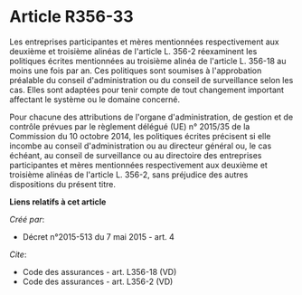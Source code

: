 # Article R356-33

Les entreprises participantes et mères mentionnées respectivement aux deuxième et troisième alinéas de l'article L. 356-2
réexaminent les politiques écrites mentionnées au troisième alinéa de l'article L. 356-18 au moins une fois par an. Ces
politiques sont soumises à l'approbation préalable du conseil d'administration ou du conseil de surveillance selon les cas.
Elles sont adaptées pour tenir compte de tout changement important affectant le système ou le domaine concerné. 

Pour chacune des attributions de l'organe d'administration, de gestion et de contrôle prévues par le règlement délégué (UE)
n° 2015/35 de la Commission du 10 octobre 2014, les politiques écrites précisent si elle incombe au conseil d'administration
ou au directeur général ou, le cas échéant, au conseil de surveillance ou au directoire des entreprises participantes et
mères mentionnées respectivement aux deuxième et troisième alinéas de l'article L. 356-2, sans préjudice des autres
dispositions du présent titre.

**Liens relatifs à cet article**

_Créé par_:

  - Décret n°2015-513 du 7 mai 2015 - art. 4

_Cite_:

  - Code des assurances - art. L356-18 (VD)
  - Code des assurances - art. L356-2 (VD)
